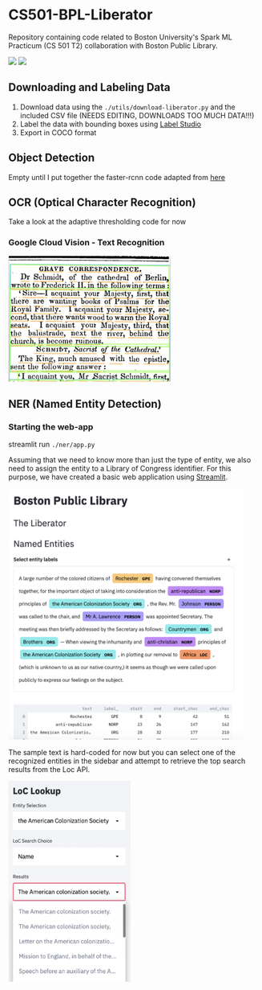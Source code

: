 # CS501-BPL-Liberator
Repository containing code related to Boston University's Spark ML Practicum (CS 501 T2) collaboration with Boston Public Library.

<img src="https://www.bu.edu/spark/files/2017/04/spark-logo-round.png" height="100"/> <img src="https://cor-liv-cdn-static.bibliocommons.com/images/MA-BOSTON-BRANCH/logo.png?1613638160260" width="200"/> 

## Downloading and Labeling Data
1) Download data using the ```./utils/download-liberator.py``` and the included CSV file (NEEDS EDITING, DOWNLOADS TOO MUCH DATA!!!)
2) Label the data with bounding boxes using [Label Studio](labelstud.io)
3) Export in COCO format 

## Object Detection 
Empty until I put together the faster-rcnn code adapted from [here](https://colab.research.google.com/github/a8252525/detectron2_example_PCBdata/blob/master/PCBdata_fasterRCNN_colab.ipynb#scrollTo=WyR8yIqPFcNn)

## OCR (Optical Character Recognition)
Take a look at the adaptive thresholding code for now 

### Google Cloud Vision - Text Recognition

<img src="./media/google-cloud-vision-ocr.png" height="250"/>

## NER (Named Entity Detection)

### Starting the web-app
streamlit run ```./ner/app.py```

Assuming that we need to know more than just the type of entity, we also need to assign the entity to a Library of Congress identifier. For this purpose, we have created a basic web application using [Streamlit](streamlit.io). 

<img src="./media/web-app.png" height="500"/>

The sample text is hard-coded for now but you can select one of the recognized entities in the sidebar and attempt to retrieve the top search results from the Loc API. 

<img src="./media/loc-retrieve.png" height="400"/>

